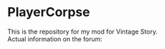 # PlayerCorpse

This is the repository for my mod for Vintage Story.<br/>
Actual information on the forum:<br/>
